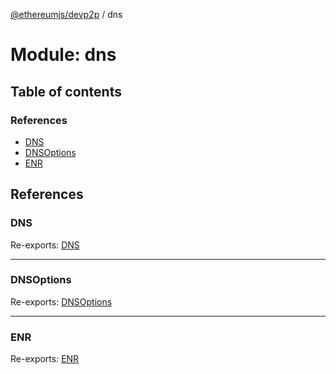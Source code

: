 [@ethereumjs/devp2p](../README.md) / dns

# Module: dns

## Table of contents

### References

- [DNS](dns.md#dns)
- [DNSOptions](dns.md#dnsoptions)
- [ENR](dns.md#enr)

## References

### DNS

Re-exports: [DNS](../classes/dns_dns.dns.md)

___

### DNSOptions

Re-exports: [DNSOptions](dns_dns.md#dnsoptions)

___

### ENR

Re-exports: [ENR](../classes/dns_enr.enr.md)
